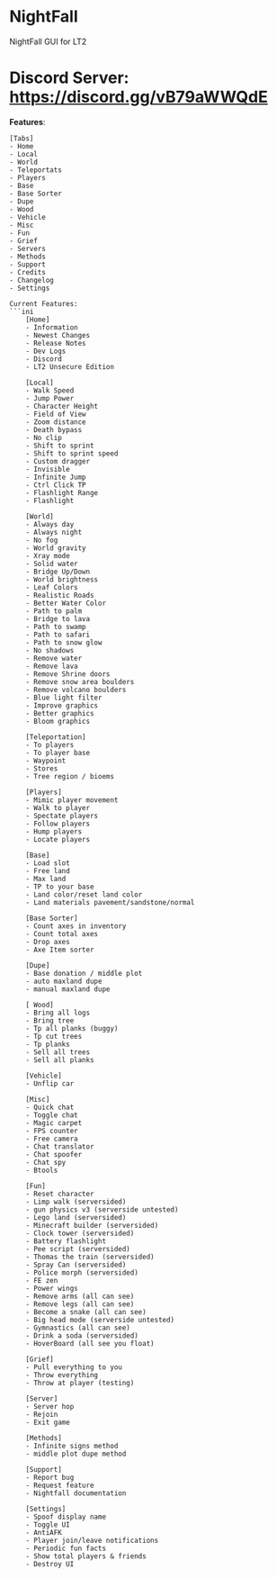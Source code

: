 # NightFall
NightFall GUI for LT2

# Discord Server: https://discord.gg/vB79aWWQdE

**Features**:

    [Tabs]
    - Home
    - Local
    - World
    - Teleportats
    - Players
    - Base
    - Base Sorter
    - Dupe
    - Wood
    - Vehicle
    - Misc
    - Fun
    - Grief
    - Servers
    - Methods
    - Support
    - Credits
    - Changelog
    - Settings
```
Current Features:
```ini
    [Home]
    - Information
    - Newest Changes
    - Release Notes
    - Dev Logs
    - Discord
    - LT2 Unsecure Edition

    [Local]
    - Walk Speed
    - Jump Power
    - Character Height
    - Field of View
    - Zoom distance
    - Death bypass
    - No clip
    - Shift to sprint
    - Shift to sprint speed
    - Custom dragger
    - Invisible
    - Infinite Jump
    - Ctrl Click TP
    - Flashlight Range
    - Flashlight

    [World]
    - Always day
    - Always night
    - No fog
    - World gravity
    - Xray mode
    - Solid water
    - Bridge Up/Down
    - World brightness
    - Leaf Colors
    - Realistic Roads
    - Better Water Color
    - Path to palm
    - Bridge to lava
    - Path to swamp
    - Path to safari 
    - Path to snow glow
    - No shadows
    - Remove water
    - Remove lava
    - Remove Shrine doors
    - Remove snow area boulders
    - Remove volcano boulders
    - Blue light filter
    - Improve graphics
    - Better graphics
    - Bloom graphics
 
    [Teleportation]
    - To players
    - To player base
    - Waypoint
    - Stores
    - Tree region / bioems
    
    [Players]
    - Mimic player movement
    - Walk to player
    - Spectate players
    - Follow players
    - Hump players
    - Locate players

    [Base]
    - Load slot
    - Free land
    - Max land
    - TP to your base
    - Land color/reset land color
    - Land materials pavement/sandstone/normal
    
    [Base Sorter]
    - Count axes in inventory
    - Count total axes
    - Drop axes
    - Axe Item sorter

    [Dupe]
    - Base donation / middle plot
    - auto maxland dupe
    - manual maxland dupe

    [ Wood]
    - Bring all logs
    - Bring tree
    - Tp all planks (buggy)
    - Tp cut trees
    - Tp planks
    - Sell all trees
    - Sell all planks

    [Vehicle]
    - Unflip car

    [Misc]
    - Quick chat
    - Toggle chat
    - Magic carpet
    - FPS counter
    - Free camera
    - Chat translator
    - Chat spoofer
    - Chat spy
    - Btools

    [Fun]
    - Reset character
    - Limp walk (serversided)
    - gun physics v3 (serverside untested)
    - Lego land (serversided)
    - Minecraft builder (serversided)
    - Clock tower (serversided)
    - Battery flashlight
    - Pee script (serversided)
    - Thomas the train (serversided)
    - Spray Can (serversided)
    - Police morph (serversided)
    - FE zen
    - Power wings
    - Remove arms (all can see)
    - Remove legs (all can see)
    - Become a snake (all can see)
    - Big head mode (serverside untested)
    - Gymnastics (all can see)
    - Drink a soda (serversided)
    - HoverBoard (all see you float)
    
    [Grief]
    - Pull everything to you
    - Throw everything
    - Throw at player (testing)

    [Server]
    - Server hop
    - Rejoin
    - Exit game

    [Methods]
    - Infinite signs method
    - middle plot dupe method

    [Support]
    - Report bug
    - Request feature
    - Nightfall documentation

    [Settings]
    - Spoof display name
    - Toggle UI
    - AntiAFK
    - Player join/leave notifications
    - Periodic fun facts
    - Show total players & friends
    - Destroy UI
